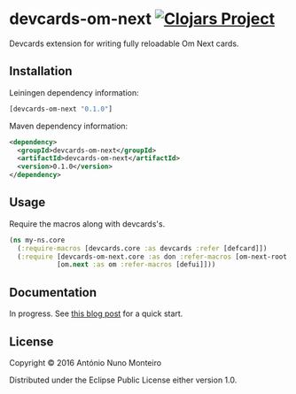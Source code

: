 # devcards-om-next [![Clojars Project](https://img.shields.io/clojars/v/devcards-om-next.svg)](https://clojars.org/devcards-om-next)

Devcards extension for writing fully reloadable Om Next cards.

## Installation
Leiningen dependency information:

```clojure
[devcards-om-next "0.1.0"]
```

Maven dependency information:

```xml
<dependency>
  <groupId>devcards-om-next</groupId>
  <artifactId>devcards-om-next</artifactId>
  <version>0.1.0</version>
</dependency>
```

## Usage

Require the macros along with devcards's.

```clojure
(ns my-ns.core
  (:require-macros [devcards.core :as devcards :refer [defcard]])
  (:require [devcards-om-next.core :as don :refer-macros [om-next-root defcard-om-next]]
            [om.next :as om :refer-macros [defui]]))
```

## Documentation

In progress. See [this blog post](http://anmonteiro.com/2016/02/om-next-meets-devcards-the-full-reloadable-experience/) for a quick start.


## License

Copyright © 2016 António Nuno Monteiro

Distributed under the Eclipse Public License either version 1.0.
